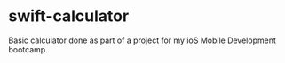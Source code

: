 # swift-calculator
Basic calculator done as part of a project for my ioS Mobile Development bootcamp.
